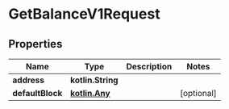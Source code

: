 
# GetBalanceV1Request

## Properties
Name | Type | Description | Notes
------------ | ------------- | ------------- | -------------
**address** | **kotlin.String** |  | 
**defaultBlock** | [**kotlin.Any**](.md) |  |  [optional]



